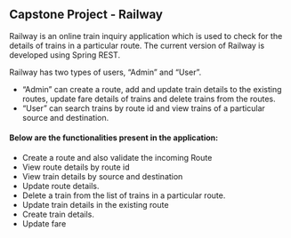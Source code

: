 ## Capstone Project - Railway

Railway is an online train inquiry application which is used to check for the details of trains in a particular route. The current version of Railway is developed using Spring REST.

Railway has two types of users, “Admin” and “User”. 
- “Admin” can create a route, add and update train details to the existing routes, update fare details of trains and delete trains from the routes.
- “User” can search trains by route id and view trains of a particular source and destination.

#### Below are the functionalities present in the application:

- Create a route and also validate the incoming Route
- View route details by route id
- View train details by source and destination
- Update route details.
- Delete a train from the list of trains in a particular route.
- Update train details in the existing route
- Create train details.
- Update fare